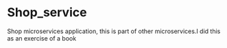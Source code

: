 # Shop_service
Shop microservices application, this is part of other microservices.I did this as an exercise of a book
